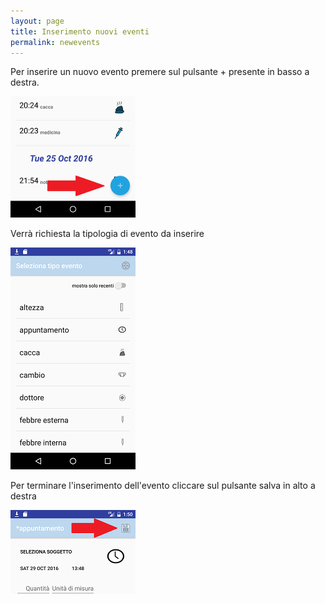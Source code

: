 ```yaml
---
layout: page
title: Inserimento nuovi eventi
permalink: newevents
---
```


Per inserire un nuovo evento premere sul pulsante + presente in basso a destra.

![newevents](assets/img/newevents1.png)

Verr&agrave; richiesta la tipologia di evento da inserire


![newevents](assets/img/newevents2.png)

Per terminare l'inserimento dell'evento cliccare sul pulsante salva in alto a destra


![newevents](assets/img/newevents3.png)

